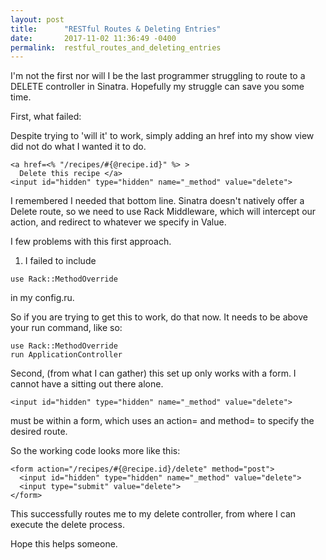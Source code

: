 ```yaml
---
layout: post
title:      "RESTful Routes & Deleting Entries"
date:       2017-11-02 11:36:49 -0400
permalink:  restful_routes_and_deleting_entries
---
```



I'm not the first nor will I be the last programmer struggling to route to a DELETE controller in Sinatra.  Hopefully my struggle can save you some time.

First, what failed:

Despite trying to 'will it' to work, simply adding an href into my show view did not do what I wanted it to do.

```
<a href=<% "/recipes/#{@recipe.id}" %> >
  Delete this recipe </a>
<input id="hidden" type="hidden" name="_method" value="delete">
```

I remembered I needed that bottom line.  Sinatra doesn't natively offer a Delete route, so we need to use Rack Middleware, which will intercept our action, and redirect to whatever we specify in Value.

I few problems with this first approach.

1.  I failed to include 
```
use Rack::MethodOverride
```
in my config.ru.

So if you are trying to get this to work, do that now.  It needs to be above your run command, like so: 

```
use Rack::MethodOverride
run ApplicationController
```

Second, (from what I can gather) this set up only works with a form.  I cannot have a <a></a> sitting out there alone. 
```
<input id="hidden" type="hidden" name="_method" value="delete">
```
must be within a form, which uses an action= and method= to specify the desired route.  

So the working code looks more like this:
```
<form action="/recipes/#{@recipe.id}/delete" method="post">
  <input id="hidden" type="hidden" name="_method" value="delete">
  <input type="submit" value="delete">
</form>
```

This successfully routes me to my delete controller, from where I can execute the delete process.

Hope this helps someone.


